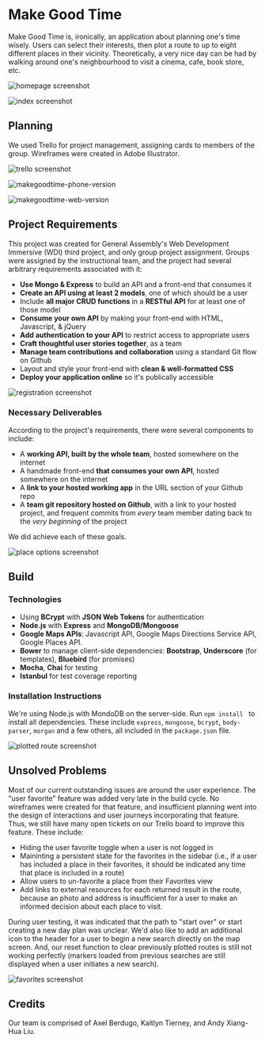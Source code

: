 # Make Good Time
Make Good Time is, ironically, an application about planning one's time wisely. Users can select their interests, then plot a route to up to eight different places in their vicinity. Theoretically, a very nice day can be had by walking around one's neighbourhood to visit a cinema, cafe, book store, etc.

![homepage screenshot](https://cloud.githubusercontent.com/assets/2197306/17998196/02f8628e-6b6b-11e6-9ef2-1f47f423b29b.png)

![index screenshot](https://cloud.githubusercontent.com/assets/2197306/17998195/02f5d910-6b6b-11e6-8c79-f1aed64e413a.png)


## Planning

We used Trello for project management, assigning cards to members of the group. Wireframes were created in Adobe Illustrator.

![trello screenshot](https://cloud.githubusercontent.com/assets/2197306/17998194/02da0956-6b6b-11e6-91bf-8dcdec0fd20b.png)

![makegoodtime-phone-version](https://cloud.githubusercontent.com/assets/2197306/18001028/dd7404ba-6b78-11e6-9947-a43ee7328893.png)

![makegoodtime-web-version](https://cloud.githubusercontent.com/assets/2197306/18001029/dd8d3458-6b78-11e6-93b7-21019070b5a6.png)

## Project Requirements
This project was created for General Assembly's Web Development Immersive (WDI) third project, and only group project assignment. Groups were assigned by the instructional team, and the project had several arbitrary requirements associated with it:

* **Use Mongo & Express** to build an API and a front-end that consumes it
* **Create an API using at least 2 models**, one of which should be a user
* Include **all major CRUD functions** in a **RESTful API** for at least one of those model
* **Consume your own API** by making your front-end with HTML, Javascript, & jQuery
* **Add authentication to your API** to restrict access to appropriate users
* **Craft thoughtful user stories together**, as a team
* **Manage team contributions and collaboration** using a standard Git flow on Github
* Layout and style your front-end with **clean & well-formatted CSS**
* **Deploy your application online** so it's publically accessible


![registration screenshot](https://cloud.githubusercontent.com/assets/2197306/17998400/14e7b188-6b6c-11e6-8468-df478ecda02a.png)


### Necessary Deliverables
According to the project's requirements, there were several components to include: 

* A **working API, built by the whole team**, hosted somewhere on the internet
* A handmade front-end **that consumes your own API**, hosted somewhere on the internet
* A **link to your hosted working app** in the URL section of your Github repo
* A **team git repository hosted on Github**, with a link to your hosted project, and frequent commits from _every_ team member dating back to the _very beginning_ of the project

We did achieve each of these goals.

![place options screenshot](https://cloud.githubusercontent.com/assets/2197306/17998197/02fb3176-6b6b-11e6-9441-edca91856a86.png)

## Build

### Technologies 
* Using **BCrypt** with **JSON Web Tokens** for authentication
* **Node.js** with **Express** and **MongoDB/Mongoose**
* **Google Maps APIs**: Javascript API, Google Maps Directions Service API, Google Places API.
* **Bower** to manage client-side dependencies: **Bootstrap**, **Underscore** (for templates), **Bluebird** (for promises)
* **Mocha**, **Chai** for testing
* **Istanbul** for test coverage reporting

### Installation Instructions
We're using Node.js with MondoDB on the server-side. Run `npm install ` to install all dependencies. These include `express`, `mongoose`, `bcrypt`, `body-parser`, `morgan` and a few others, all included in the `package.json` file.

![plotted route screenshot](https://cloud.githubusercontent.com/assets/2197306/17998198/03033920-6b6b-11e6-9b3a-0939b5b717e2.png)

## Unsolved Problems
Most of our current outstanding issues are around the user experience. The "user favorite" feature was added very late in the build cycle. No wireframes were created for that feature, and insufficient planning went into the design of interactions and user journeys incorporating that feature. Thus, we still have many open tickets on our Trello board to improve this feature. These include:

* Hiding the user favorite toggle when a user is not logged in
* Maininting a persistent state for the favorites in the sidebar (i.e., if a user has included a place in their favorites, it should be indicated any time that place is included in a route)
* Allow users to un-favorite a place from their Favorites view
* Add links to external resources for each returned result in the route, because an photo and address is insufficient for a user to make an informed decision about each place to visit.

During user testing, it was indicated that the path to "start over" or start creating a new day plan was unclear. We'd also like to add an additional icon to the header for a user to begin a new search directly on the map screen. And, our reset function to clear previously plotted routes is still not working perfectly (markers loaded from previous searches are still displayed when a user initiates a new search).


![favorites screenshot](https://cloud.githubusercontent.com/assets/2197306/17998616/40bd0a96-6b6d-11e6-9629-e61d6cdc27d3.png)

## Credits
Our team is comprised of
Axel Berdugo, Kaitlyn Tierney, and Andy Xiang-Hua Liu.


